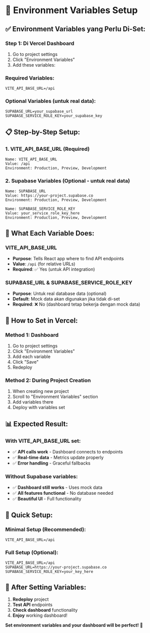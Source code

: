 # 🔧 Environment Variables Setup

## ✅ **Environment Variables yang Perlu Di-Set:**

### Step 1: Di Vercel Dashboard
1. Go to project settings
2. Click "Environment Variables"
3. Add these variables:

### Required Variables:
```
VITE_API_BASE_URL=/api
```

### Optional Variables (untuk real data):
```
SUPABASE_URL=your_supabase_url
SUPABASE_SERVICE_ROLE_KEY=your_supabase_key
```

## 📋 **Step-by-Step Setup:**

### 1. **VITE_API_BASE_URL** (Required)
```
Name: VITE_API_BASE_URL
Value: /api
Environment: Production, Preview, Development
```

### 2. **Supabase Variables** (Optional - untuk real data)
```
Name: SUPABASE_URL
Value: https://your-project.supabase.co
Environment: Production, Preview, Development

Name: SUPABASE_SERVICE_ROLE_KEY
Value: your_service_role_key_here
Environment: Production, Preview, Development
```

## 🎯 **What Each Variable Does:**

### VITE_API_BASE_URL
- **Purpose**: Tells React app where to find API endpoints
- **Value**: `/api` (for relative URLs)
- **Required**: ✅ Yes (untuk API integration)

### SUPABASE_URL & SUPABASE_SERVICE_ROLE_KEY
- **Purpose**: Untuk real database data (optional)
- **Default**: Mock data akan digunakan jika tidak di-set
- **Required**: ❌ No (dashboard tetap bekerja dengan mock data)

## 🔧 **How to Set in Vercel:**

### Method 1: Dashboard
1. Go to project settings
2. Click "Environment Variables"
3. Add each variable
4. Click "Save"
5. Redeploy

### Method 2: During Project Creation
1. When creating new project
2. Scroll to "Environment Variables" section
3. Add variables there
4. Deploy with variables set

## 📊 **Expected Result:**

### With VITE_API_BASE_URL set:
- ✅ **API calls work** - Dashboard connects to endpoints
- ✅ **Real-time data** - Metrics update properly
- ✅ **Error handling** - Graceful fallbacks

### Without Supabase variables:
- ✅ **Dashboard still works** - Uses mock data
- ✅ **All features functional** - No database needed
- ✅ **Beautiful UI** - Full functionality

## 🎉 **Quick Setup:**

### Minimal Setup (Recommended):
```
VITE_API_BASE_URL=/api
```

### Full Setup (Optional):
```
VITE_API_BASE_URL=/api
SUPABASE_URL=https://your-project.supabase.co
SUPABASE_SERVICE_ROLE_KEY=your_key_here
```

## 🚀 **After Setting Variables:**

1. **Redeploy** project
2. **Test API** endpoints
3. **Check dashboard** functionality
4. **Enjoy** working dashboard!

**Set environment variables and your dashboard will be perfect!** 🎉